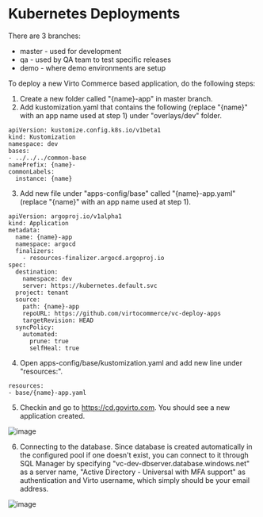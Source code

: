 # Kubernetes Deployments

There are 3 branches:

- master - used for development 
- qa - used by QA team to test specific releases
- demo - where demo environments are setup

To deploy a new Virto Commerce based application, do the following steps:

1. Create a new folder called "{name}-app" in master branch.
2. Add kustomization.yaml that contains the following (replace "{name}" with an app name used at step 1) under "overlays/dev" folder.

```
apiVersion: kustomize.config.k8s.io/v1beta1
kind: Kustomization
namespace: dev
bases:
- ../../../common-base
namePrefix: {name}-
commonLabels:
  instance: {name}
```

3. Add new file under "apps-config/base" called "{name}-app.yaml" (replace "{name}" with an app name used at step 1).
```
apiVersion: argoproj.io/v1alpha1
kind: Application
metadata:
  name: {name}-app
  namespace: argocd
  finalizers:
    - resources-finalizer.argocd.argoproj.io  
spec:
  destination:
    namespace: dev
    server: https://kubernetes.default.svc
  project: tenant
  source:
    path: {name}-app
    repoURL: https://github.com/virtocommerce/vc-deploy-apps
    targetRevision: HEAD
  syncPolicy:
    automated:
      prune: true
      selfHeal: true
```

4. Open apps-config/base/kustomization.yaml and add new line under "resources:".

```
resources:
- base/{name}-app.yaml
```

5. Checkin and go to https://cd.govirto.com. You should see a new application created.

![image](https://user-images.githubusercontent.com/1566470/83311829-4e268d00-a1c5-11ea-8c90-d9ae834d6d24.png)

6. Connecting to the database. Since database is created automatically in the configured pool if one doesn't exist, you can connect to it through SQL Manager by specifying "vc-dev-dbserver.database.windows.net" as a server name, "Active Directory - Universal with MFA support" as authentication and Virto username, which simply should be your email address.

![image](https://user-images.githubusercontent.com/1566470/84727455-ece01700-af43-11ea-8fe2-0c6a910b58b3.png)
